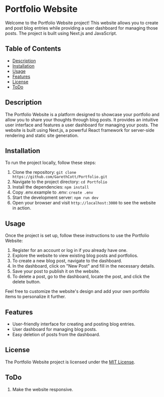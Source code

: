 # Portfolio Website

Welcome to the Portfolio Website project! This website allows you to create and post blog entries while providing a user dashboard for managing those posts. The project is built using Next.js and JavaScript.

## Table of Contents

- [Description](#description)
- [Installation](#installation)
- [Usage](#usage)
- [Features](#features)
- [License](#license)
- [ToDo](#ToDo)

## Description

The Portfolio Website is a platform designed to showcase your portfolio and allow you to share your thoughts through blog posts. It provides an intuitive user interface and features a user dashboard for managing your posts. The website is built using Next.js, a powerful React framework for server-side rendering and static site generation.

## Installation

To run the project locally, follow these steps:

1. Clone the repository: `git clone https://github.com/GarethCott/Portfolio.git`
2. Navigate to the project directory: `cd Portfolio`
3. Install the dependencies: `npm install`
4. Copy .env.example to .env: `create .env`
5. Start the development server: `npm run dev`
6. Open your browser and visit `http://localhost:3000` to see the website in action.

## Usage

Once the project is set up, follow these instructions to use the Portfolio Website:

1. Register for an account or log in if you already have one.
2. Explore the website to view existing blog posts and portfolios.
3. To create a new blog post, navigate to the dashboard.
4. In the dashboard, click on "New Post" and fill in the necessary details.
5. Save your post to publish it on the website.
6. To delete a post, go to the dashboard, locate the post, and click the delete button.

Feel free to customize the website's design and add your own portfolio items to personalize it further.

## Features

- User-friendly interface for creating and posting blog entries.
- User dashboard for managing blog posts.
- Easy deletion of posts from the dashboard.

## License

The Portfolio Website project is licensed under the [MIT License](LICENSE.md).

## ToDo

1. Make the website responsive.